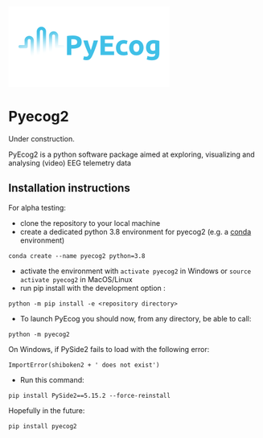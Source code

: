 ![PyEcog](https://raw.githubusercontent.com/KullmannLab/pyecog2/master/pyecog2/icons/banner_small.png)
# Pyecog2
Under construction.

PyEcog2 is a python software package aimed at exploring, visualizing and analysing (video) EEG telemetry data

## Installation instructions

For alpha testing:
- clone the repository to your local machine
- create a dedicated python 3.8 environment for pyecog2 (e.g. a [conda](https://www.anaconda.com/products/individual) environment)
```shell
conda create --name pyecog2 python=3.8 
```
- activate the environment with `activate pyecog2` in Windows or `source activate pyecog2` in MacOS/Linux
- run pip install with the development option :
```shell
python -m pip install -e <repository directory>
```

- To launch PyEcog you should now, from any directory, be able to call:
```shell
python -m pyecog2
```

On Windows, if PySide2 fails to load with the following error:
```
ImportError(shiboken2 + ' does not exist')
```
- Run this command:
``` shell
pip install PySide2==5.15.2 --force-reinstall
```

Hopefully in the future:
```shell
pip install pyecog2
```
